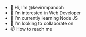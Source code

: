 - 👋 Hi, I’m @kevinmpandoh
- 👀 I’m interested in Web Developer
- 🌱 I’m currently learning Node JS
- 💞️ I’m looking to collaborate on 
- 📫 How to reach me 

<!---
kevinmpandoh/kevinmpandoh is a ✨ special ✨ repository because its `README.md` (this file) appears on your GitHub profile.
You can click the Preview link to take a look at your changes.
--->
